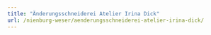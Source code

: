 ```yaml
---
title: "Änderungsschneiderei Atelier Irina Dick"
url: /nienburg-weser/aenderungsschneiderei-atelier-irina-dick/
---
```

